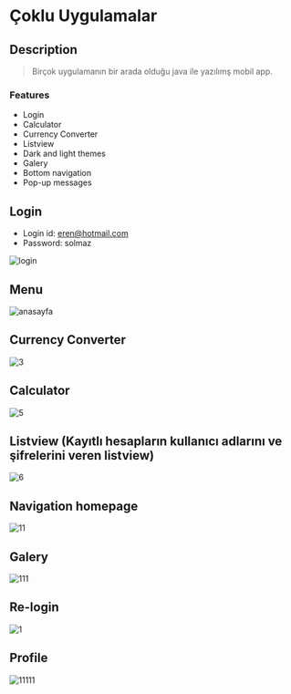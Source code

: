 # Çoklu Uygulamalar

## Description
> Birçok uygulamanın bir arada olduğu java ile yazılımş mobil app.

### Features
- Login
- Calculator
- Currency Converter
- Listview
- Dark and light themes
- Galery
- Bottom navigation
- Pop-up messages

## Login
- Login id: eren@hotmail.com
- Password: solmaz

![login](https://user-images.githubusercontent.com/40443383/189937634-7e1004cc-2eb0-4f64-865a-3f2f0d3fe9f1.png)

## Menu

![anasayfa](https://user-images.githubusercontent.com/40443383/189937589-698e49e7-7f7b-4ff5-b24a-626f813c3171.png)

## Currency Converter

![3](https://user-images.githubusercontent.com/40443383/189937596-f7c73803-ae18-43e0-8426-f44e5c242a26.png)

## Calculator

![5](https://user-images.githubusercontent.com/40443383/189937600-28114f54-c827-488f-b7c0-5e5f0ef0bf04.png)

## Listview (Kayıtlı hesapların kullanıcı adlarını ve şifrelerini veren listview)

![6](https://user-images.githubusercontent.com/40443383/189937602-2fea67f9-b0ee-4904-8a7f-73ad9df5582d.png)

## Navigation homepage

![11](https://user-images.githubusercontent.com/40443383/189937609-e3225f7f-7667-49c4-9794-7e1d672de2ed.png)

## Galery

![111](https://user-images.githubusercontent.com/40443383/189937614-ba5a8c10-7e1a-4876-8583-c5c473aba757.png)

## Re-login

![1](https://user-images.githubusercontent.com/40443383/189937604-97398794-1053-414c-9d09-5c19b9706f80.png)

## Profile

![11111](https://user-images.githubusercontent.com/40443383/189937625-dbdc11b2-bd18-4cbe-abd2-1d6c8b718a54.png)

